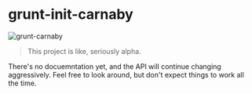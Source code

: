 # grunt-init-carnaby

![grunt-carnaby](https://raw.github.com/elgrancalavera/grunt-carnaby/master/img/carnaby.png)

> This project is like, seriously alpha.

There's no docuemntation yet, and the API will continue changing aggressively. Feel free to look around, but don't expect things to work all the time.

